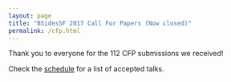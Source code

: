 ```yaml
---
layout: page
title: "BSidesSF 2017 Call For Papers (Now closed)"
permalink: /cfp.html
--- 
```


Thank you to everyone for the 112 CFP submissions we received!

Check the [schedule](/schedule.html) for a list of accepted talks.
